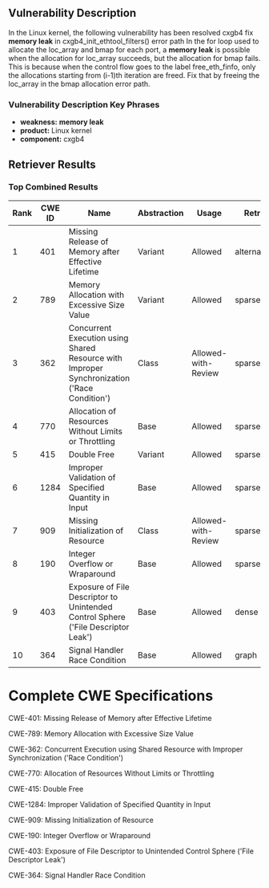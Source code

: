 ## Vulnerability Description
In the Linux kernel, the following vulnerability has been resolved cxgb4 fix **memory leak** in cxgb4_init_ethtool_filters() error path In the for loop used to allocate the loc_array and bmap for each port, a **memory leak** is possible when the allocation for loc_array succeeds, but the allocation for bmap fails. This is because when the control flow goes to the label free_eth_finfo, only the allocations starting from (i-1)th iteration are freed. Fix that by freeing the loc_array in the bmap allocation error path.

### Vulnerability Description Key Phrases
- **weakness:** **memory leak**
- **product:** Linux kernel
- **component:** cxgb4

## Retriever Results

### Top Combined Results

| Rank | CWE ID | Name | Abstraction | Usage  | Retrievers | Individual Scores |
|------|--------|------|-------------|-------|------------|-------------------|
| 1 | 401 | Missing Release of Memory after Effective Lifetime | Variant | Allowed | alternate_terms | 1.000 |
| 2 | 789 | Memory Allocation with Excessive Size Value | Variant | Allowed | sparse | 0.459 |
| 3 | 362 | Concurrent Execution using Shared Resource with Improper Synchronization ('Race Condition') | Class | Allowed-with-Review | sparse | 0.457 |
| 4 | 770 | Allocation of Resources Without Limits or Throttling | Base | Allowed | sparse | 0.435 |
| 5 | 415 | Double Free | Variant | Allowed | sparse | 0.432 |
| 6 | 1284 | Improper Validation of Specified Quantity in Input | Base | Allowed | sparse | 0.429 |
| 7 | 909 | Missing Initialization of Resource | Class | Allowed-with-Review | sparse | 0.426 |
| 8 | 190 | Integer Overflow or Wraparound | Base | Allowed | sparse | 0.422 |
| 9 | 403 | Exposure of File Descriptor to Unintended Control Sphere ('File Descriptor Leak') | Base | Allowed | dense | 0.467 |
| 10 | 364 | Signal Handler Race Condition | Base | Allowed | graph | 0.003 |



# Complete CWE Specifications

CWE-401: Missing Release of Memory after Effective Lifetime

CWE-789: Memory Allocation with Excessive Size Value

CWE-362: Concurrent Execution using Shared Resource with Improper Synchronization ('Race Condition')

CWE-770: Allocation of Resources Without Limits or Throttling

CWE-415: Double Free

CWE-1284: Improper Validation of Specified Quantity in Input

CWE-909: Missing Initialization of Resource

CWE-190: Integer Overflow or Wraparound

CWE-403: Exposure of File Descriptor to Unintended Control Sphere ('File Descriptor Leak')

CWE-364: Signal Handler Race Condition